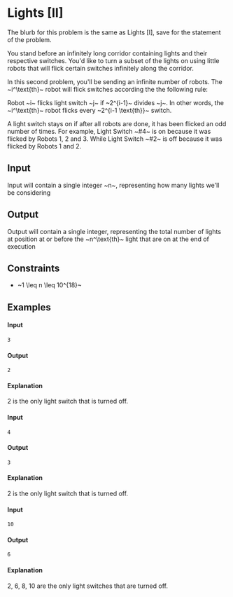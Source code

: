 # Lights [II]

The blurb for this problem is the same as Lights [I], save for the statement of the problem.

You stand before an infinitely long corridor containing lights and their respective switches.
You'd like to turn a subset of the lights on using little robots that will flick certain switches infinitely along the corridor.

In this second problem, you'll be sending an infinite number of robots. The ~i^\text{th}~ robot will flick switches according the the following rule:

Robot ~i~ flicks light switch ~j~ if ~2^{i-1}~ divides ~j~. In other words, the ~i^\text{th}~ robot flicks every ~2^{i-1 \text{th}}~ switch.

A light switch stays on if after all robots are done, it has been flicked an odd number of times. For example, Light Switch ~#4~ is on because it was flicked by Robots 1, 2 and 3. While Light Switch ~#2~ is off because it was flicked by Robots 1 and 2.

## Input

Input will contain a single integer ~n~, representing how many lights we'll be considering

## Output

Output will contain a single integer, representing the total number of lights at position at or before the ~n^\text{th}~ light that are on at the end of execution

## Constraints

* ~1 \leq n \leq 10^{18}~

## Examples

#### Input
```
3
```
#### Output
```
2
```
#### Explanation
2 is the only light switch that is turned off.

#### Input
```
4
```
#### Output
```
3
```
#### Explanation
2 is the only light switch that is turned off.

#### Input
```
10
```
#### Output
```
6
```
#### Explanation
2, 6, 8, 10 are the only light switches that are turned off.
